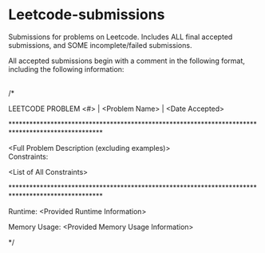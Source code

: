 # Leetcode-submissions
Submissions for problems on Leetcode. Includes ALL final accepted submissions, and SOME incomplete/failed submissions.

All accepted submissions begin with a comment in the following format, including the following information:

<br>
/*

LEETCODE PROBLEM <#> | \<Problem Name> | \<Date Accepted>

\**************************************************************************************************

<Full Problem Description (excluding examples)>
<br>
Constraints:

\<List of All Constraints>

\**************************************************************************************************

Runtime: \<Provided Runtime Information>

Memory Usage: \<Provided Memory Usage Information>

*/
<br>
  
